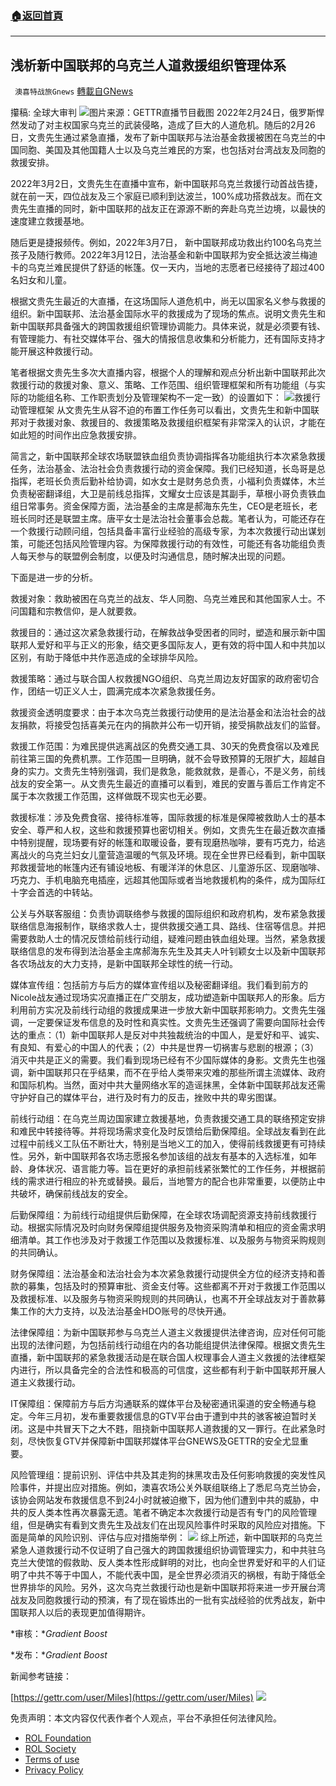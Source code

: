 ###  [:house:返回首頁](https://github.com/ourhimalayas/txt)
---


## 浅析新中国联邦的乌克兰人道救援组织管理体系
` 澳喜特战旅Gnews` [轉載自GNews](https://gnews.org/zh-hans/2169648/)

攥稿: 全球大审判
![](https://assets.gnews.org/wp-content/uploads/2022/03/3.15-H.png)图片来源：GETTR直播节目截图
2022年2月24日，俄罗斯悍然发动了对主权国家乌克兰的武装侵略，造成了巨大的人道危机。随后的2月26日，文贵先生通过紧急直播，发布了新中国联邦与法治基金救援被困在乌克兰的中国同胞、美国及其他国籍人士以及乌克兰难民的方案，也包括对台湾战友及同胞的救援安排。

2022年3月2日，文贵先生在直播中宣布，新中国联邦乌克兰救援行动首战告捷，就在前一天，四位战友及三个家庭已顺利到达波兰，100%成功搭救战友。而在文贵先生直播的同时，新中国联邦的战友正在源源不断的奔赴乌克兰边境，以最快的速度建立救援基地。

随后更是捷报频传。例如，2022年3月7日， 新中国联邦成功救出约100名乌克兰孩子及随行教师。2022年3月12日，法治基金和新中国联邦为安全抵达波兰梅迪卡的乌克兰难民提供了舒适的帐篷。仅一天内，当地的志愿者已经接待了超过400名妇女和儿童。

根据文贵先生最近的大直播，在这场国际人道危机中，尚无以国家名义参与救援的组织。新中国联邦、法治基金国际水平的救援成为了现场的焦点。说明文贵先生和新中国联邦具备强大的跨国救援组织管理协调能力。具体来说，就是必须要有钱、有管理能力、有社交媒体平台、强大的情报信息收集和分析能力，还有国际支持才能开展这种救援行动。

笔者根据文贵先生多次大直播内容，根据个人的理解和观点分析出新中国联邦此次救援行动的救援对象、意义、策略、工作范围、组织管理框架和所有功能组（与实际的功能组名称、工作职责划分及管理架构不一定一致）的设置如下：
![](https://assets.gnews.org/wp-content/uploads/2022/03/3.15-H1.png)救援行动管理框架
从文贵先生从容不迫的布置工作任务可以看出，文贵先生和新中国联邦对于救援对象、救援目的、救援策略及救援组织框架有非常深入的认识，才能在如此短的时间作出应急救援安排。

简言之，新中国联邦全球农场联盟铁血组负责协调指挥各功能组执行本次紧急救援任务，法治基金、法治社会负责救援行动的资金保障。我们已经知道，长岛哥是总指挥，老班长负责后勤补给协调，如水女士是财务总负责，小福利负责媒体，木兰负责秘密翻译组，大卫是前线总指挥，文耀女士应该是其副手，草根小哥负责铁血组日常事务。资金保障方面，法治基金的主席是郝海东先生，CEO是老班长，老班长同时还是联盟主席。唐平女士是法治社会董事会总裁。笔者认为，可能还存在一个救援行动顾问组，包括具备丰富行业经验的高级专家，为本次救援行动出谋划策，可能还包括风险管理内容。为保障救援行动的有效性，可能还有各功能组负责人每天参与的联盟例会制度，以便及时沟通信息，随时解决出现的问题。

下面是进一步的分析。

救援对象：救助被困在乌克兰的战友、华人同胞、乌克兰难民和其他国家人士。不问国籍和宗教信仰，是人就要救。

救援目的：通过这次紧急救援行动，在解救战争受困者的同时，塑造和展示新中国联邦人爱好和平与正义的形象，结交更多国际友人，更有效的将中国人和中共加以区别，有助于降低中共作恶造成的全球排华风险。

救援策略：通过与联合国人权救援NGO组织、乌克兰周边友好国家的政府密切合作，团结一切正义人士，圆满完成本次紧急救援任务。

救援资金透明度要求：由于本次乌克兰救援行动使用的是法治基金和法治社会的战友捐款，将接受包括喜美元在内的捐款并公布一切开销，接受捐款战友们的监督。

救援工作范围：为难民提供逃离战区的免费交通工具、30天的免费食宿以及难民前往第三国的免费机票。工作范围一旦明确，就不会导致预算的无限扩大，超越自身的实力。文贵先生特别强调，我们是救急，能救就救，是善心，不是义务，前线战友的安全第一。从文贵先生最近的直播可以看到，难民的安置与善后工作肯定不属于本次救援工作范围，这样做既不现实也无必要。

救援标准：涉及免费食宿、接待标准等，国际救援的标准是保障被救助人士的基本安全、尊严和人权，这些和救援预算也密切相关。例如，文贵先生在最近数次直播中特别提醒，现场要有好的帐篷和取暖设备，要有现磨热咖啡，要有巧克力，给逃离战火的乌克兰妇女儿童营造温暖的气氛及环境。现在全世界已经看到，新中国联邦救援营地的帐篷内还有铺设地板、有暖洋洋的休息区、儿童游乐区、现磨咖啡、巧克力、手机电脑充电插座，远超其他国际或者当地救援机构的条件，成为国际红十字会首选的中转站。

公关与外联客服组：负责协调联络参与救援的国际组织和政府机构，发布紧急救援联络信息海报制作，联络求救人士，提供救援交通工具、路线、住宿等信息。并把需要救助人士的情况反馈给前线行动组，疑难问题由铁血组处理。当然，紧急救援联络信息的发布得到法治基金主席郝海东先生及其夫人叶钊颖女士以及新中国联邦各农场战友的大力支持，是新中国联邦全球性的统一行动。

媒体宣传组：包括前方与后方的媒体宣传组以及秘密翻译组。我们看到前方的Nicole战友通过现场实况直播正在广交朋友，成功塑造新中国联邦人的形象。后方利用前方实况及前线行动组的救援成果进一步放大新中国联邦影响力。文贵先生强调，一定要保证发布信息的及时性和真实性。文贵先生还强调了需要向国际社会传达的重点：（1）新中国联邦人是反对中共独裁统治的中国人，是爱好和平、诚实、有良知、有爱心的中国人的代表；（2）中共是世界一切祸害与悲剧的根源；（3）消灭中共是正义的需要。我们看到现场已经有不少国际媒体的身影。文贵先生也强调，新中国联邦只在乎结果，而不在乎给人类带来灾难的那些所谓主流媒体、政府和国际机构。当然，面对中共大量网络水军的造谣抹黑，全体新中国联邦战友还需守护好自己的媒体平台，进行及时有力的反击，挫败中共的卑劣图谋。

前线行动组：在乌克兰周边国家建立救援基地，负责救援交通工具的联络预定安排和难民中转接待等。并将现场需求变化及时反馈给后勤保障组。全球战友看到在此过程中前线义工队伍不断壮大，特别是当地义工的加入，使得前线救援更有可持续性。另外，新中国联邦各农场志愿报名参加该组的战友有基本的入选标准，如年龄、身体状况、语言能力等。旨在更好的承担前线紧张繁忙的工作任务，并根据前线的需求进行相应的补充或替换。最后，当地警方的配合也非常重要，以便防止中共破坏，确保前线战友的安全。

后勤保障组：为前线行动组提供后勤保障，在全球农场调配资源支持前线救援行动。根据实际情况及时向财务保障组提供服务及物资采购清单和相应的资金需求明细清单。其工作也涉及对于救援工作范围以及救援标准、以及服务与物资采购规则的共同确认。

财务保障组：法治基金和法治社会为本次紧急救援行动提供全方位的经济支持和善款的募集，包括及时的预算审批、资金支付等。这些都离不开对于救援工作范围以及救援标准、以及服务与物资采购规则的共同确认，也离不开全球战友对于善款募集工作的大力支持，以及法治基金HDO账号的尽快开通。

法律保障组：为新中国联邦参与乌克兰人道主义救援提供法律咨询，应对任何可能出现的法律问题，为包括前线行动组在内的各功能组提供法律保障。根据文贵先生直播，新中国联邦的紧急救援活动是在联合国人权理事会人道主义救援的法律框架内进行，所以具备完全的合法性和极高的可信度，这些都有利于新中国联邦开展人道主义救援行动。

IT保障组：保障前方与后方沟通联系的媒体平台及秘密通讯渠道的安全畅通与稳定。今年三月初，发布重要救援信息的GTV平台由于遭到中共的骇客被迫暂时关闭。这是中共冒天下之大不韪，阻挠新中国联邦人道救援的又一罪行。在此紧急时刻，尽快恢复GTV并保障新中国联邦媒体平台GNEWS及GETTR的安全尤显重要。

风险管理组：提前识别、评估中共及其走狗的抹黑攻击及任何影响救援的突发性风险事件，并提出应对措施。例如，澳喜农场公关外联组联络上了悉尼乌克兰协会，该协会网站发布救援信息不到24小时就被迫撤下，因为他们遭到中共的威胁，中共的反人类本性再次暴露无遗。笔者不确定本次救援行动是否有专门的风险管理组，但是确实有看到文贵先生及战友们在出现风险事件时采取的风险应对措施。下面是简单的风险识别、评估与应对措施举例：
![](https://assets.gnews.org/wp-content/uploads/2022/03/3.15-H2.png)
综上所述，新中国联邦的乌克兰紧急人道救援行动不仅证明了自己强大的跨国救援组织协调管理实力，和中共驻乌克兰大使馆的假救助、反人类本性形成鲜明的对比，也向全世界爱好和平的人们证明了中共不等于中国人，不能代表中国，是全世界必须消灭的祸根，有助于降低全世界排华的风险。另外，这次乌克兰救援行动也是新中国联邦将来进一步开展台湾战友及同胞救援行动的预演，有了现在锻炼出的一批有实战经验的优秀战友，新中国联邦人以后的表现更加值得期许。

*审核：**Gradient Boost*

*发布：**Gradient Boost*

新闻参考链接：

[https://gettr.com/user/Miles](https://gettr.com/user/Miles)
![](https://assets.gnews.org/wp-content/uploads/2022/03/TUBIAO-X.jpg)
 

免责声明：本文内容仅代表作者个人观点，平台不承担任何法律风险。

- [ROL Foundation](https://rolfoundation.org/)
- [ROL Society](https://rolsociety.org/)
- [Terms of use](https://gnews.org/terms-of-use-3/)
- [Privacy Policy](https://gnews.org/privacy-policy/)
